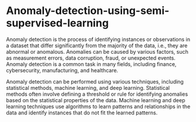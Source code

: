 # Anomaly-detection-using-semi-supervised-learning

Anomaly detection is the process of identifying instances or observations in a dataset that differ significantly from the majority of the data, i.e., they are abnormal or anomalous. Anomalies can be caused by various factors, such as measurement errors, data corruption, fraud, or unexpected events. Anomaly detection is a common task in many fields, including finance, cybersecurity, manufacturing, and healthcare.

Anomaly detection can be performed using various techniques, including statistical methods, machine learning, and deep learning. Statistical methods often involve defining a threshold or rule for identifying anomalies based on the statistical properties of the data. Machine learning and deep learning techniques use algorithms to learn patterns and relationships in the data and identify instances that do not fit the learned patterns.
